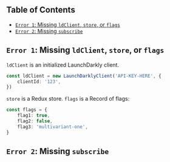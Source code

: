 <!-- omit in toc -->
## Table of Contents
- [`Error 1`: Missing `ldClient`, `store`, or `flags`](#error-1-missing-ldclient-store-or-flags)
- [`Error 2`: Missing `subscribe`](#error-2-missing-subscribe)

## `Error 1`: Missing `ldClient`, `store`, or `flags`
<a id="1"></a>

`ldClient` is an initialized LaunchDarkly client.

```ts
const ldClient = new LaunchDarklyClient('API-KEY-HERE', {
    clientId: '123',
})
```

`store` is a Redux store.
`flags` is a Record of flags:

```ts
const flags = {
    flag1: true,
    flag2: false,
    flag3: 'multivariant-one',
}
```

## `Error 2`: Missing `subscribe`
